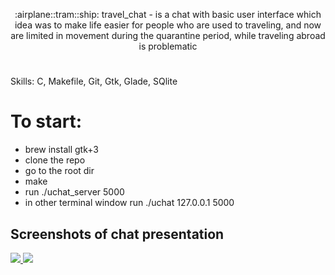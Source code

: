 <p align="center"> :airplane::tram::ship: travel_chat - is a chat with basic user interface which idea was to make life easier for people who are used to traveling, and now are limited in movement during the quarantine period, while traveling abroad is problematic</p>

#  

Skills: C, Makefile, Git, Gtk, Glade, SQlite


# To start:
- brew install gtk+3
- clone the repo
- go to the root dir
- make
- run ./uchat_server 5000
- in other terminal window run ./uchat 127.0.0.1 5000



## Screenshots of chat presentation

<a href="https://github.com/dufrane/travel_chat" target="_blank">
  <img src="https://github.com/dufrane/travel_chat/blob/master/.git_images/screenshot1.png?raw=true">
</a>
<a href="https://github.com/dufrane/travel_chat" target="_blank">
  <img src="https://github.com/dufrane/travel_chat/blob/master/.git_images/screenshot2.png?raw=true">
</a>


